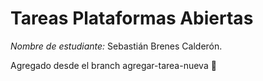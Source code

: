 # Tareas Plataformas Abiertas

*Nombre de estudiante:* Sebastián Brenes Calderón.

Agregado desde el branch agregar-tarea-nueva 🚀